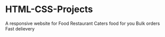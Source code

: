 # HTML-CSS-Projects
A responsive website for Food Restaurant
Caters food for you
Bulk orders
Fast delievery
